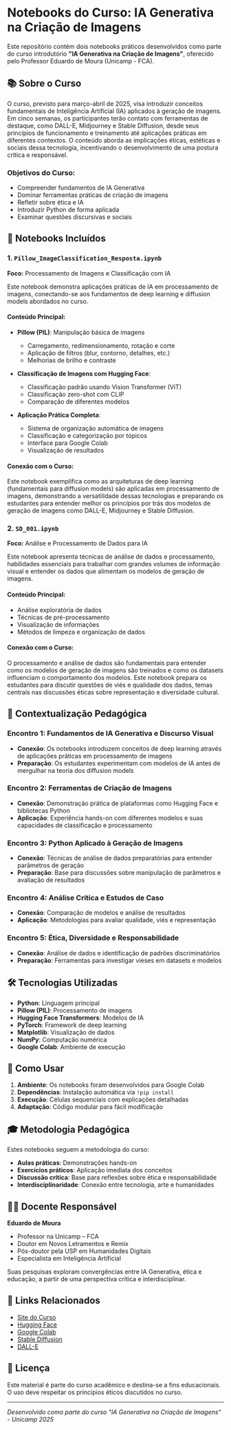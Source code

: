 # Notebooks do Curso: IA Generativa na Criação de Imagens

Este repositório contém dois notebooks práticos desenvolvidos como parte do curso introdutório **"IA Generativa na Criação de Imagens"**, oferecido pelo Professor Eduardo de Moura (Unicamp - FCA).

## 📚 Sobre o Curso

O curso, previsto para março-abril de 2025, visa introduzir conceitos fundamentais de Inteligência Artificial (IA) aplicados à geração de imagens. Em cinco semanas, os participantes terão contato com ferramentas de destaque, como DALL-E, Midjourney e Stable Diffusion, desde seus princípios de funcionamento e treinamento até aplicações práticas em diferentes contextos. O conteúdo aborda as implicações éticas, estéticas e sociais dessa tecnologia, incentivando o desenvolvimento de uma postura crítica e responsável.

### Objetivos do Curso:
- Compreender fundamentos de IA Generativa
- Dominar ferramentas práticas de criação de imagens
- Refletir sobre ética e IA
- Introduzir Python de forma aplicada
- Examinar questões discursivas e sociais

## 📓 Notebooks Incluídos

### 1. `Pillow_ImageClassification_Resposta.ipynb`

**Foco:** Processamento de Imagens e Classificação com IA

Este notebook demonstra aplicações práticas de IA em processamento de imagens, conectando-se aos fundamentos de deep learning e diffusion models abordados no curso.

#### Conteúdo Principal:
- **Pillow (PIL)**: Manipulação básica de imagens
  - Carregamento, redimensionamento, rotação e corte
  - Aplicação de filtros (blur, contorno, detalhes, etc.)
  - Melhorias de brilho e contraste

- **Classificação de Imagens com Hugging Face**:
  - Classificação padrão usando Vision Transformer (ViT)
  - Classificação zero-shot com CLIP
  - Comparação de diferentes modelos

- **Aplicação Prática Completa**:
  - Sistema de organização automática de imagens
  - Classificação e categorização por tópicos
  - Interface para Google Colab
  - Visualização de resultados

#### Conexão com o Curso:
Este notebook exemplifica como as arquiteturas de deep learning (fundamentais para diffusion models) são aplicadas em processamento de imagens, demonstrando a versatilidade dessas tecnologias e preparando os estudantes para entender melhor os princípios por trás dos modelos de geração de imagens como DALL-E, Midjourney e Stable Diffusion.

### 2. `SD_001.ipynb`

**Foco:** Análise e Processamento de Dados para IA

Este notebook apresenta técnicas de análise de dados e processamento, habilidades essenciais para trabalhar com grandes volumes de informação visual e entender os dados que alimentam os modelos de geração de imagens.

#### Conteúdo Principal:
- Análise exploratória de dados
- Técnicas de pré-processamento
- Visualização de informações
- Métodos de limpeza e organização de dados

#### Conexão com o Curso:
O processamento e análise de dados são fundamentais para entender como os modelos de geração de imagens são treinados e como os datasets influenciam o comportamento dos modelos. Este notebook prepara os estudantes para discutir questões de viés e qualidade dos dados, temas centrais nas discussões éticas sobre representação e diversidade cultural.

## 🎯 Contextualização Pedagógica

### Encontro 1: Fundamentos de IA Generativa e Discurso Visual
- **Conexão**: Os notebooks introduzem conceitos de deep learning através de aplicações práticas em processamento de imagens
- **Preparação**: Os estudantes experimentam com modelos de IA antes de mergulhar na teoria dos diffusion models

### Encontro 2: Ferramentas de Criação de Imagens
- **Conexão**: Demonstração prática de plataformas como Hugging Face e bibliotecas Python
- **Aplicação**: Experiência hands-on com diferentes modelos e suas capacidades de classificação e processamento

### Encontro 3: Python Aplicado à Geração de Imagens
- **Conexão**: Técnicas de análise de dados preparatórias para entender parâmetros de geração
- **Preparação**: Base para discussões sobre manipulação de parâmetros e avaliação de resultados

### Encontro 4: Análise Crítica e Estudos de Caso
- **Conexão**: Comparação de modelos e análise de resultados
- **Aplicação**: Metodologias para avaliar qualidade, viés e representação

### Encontro 5: Ética, Diversidade e Responsabilidade
- **Conexão**: Análise de dados e identificação de padrões discriminatórios
- **Preparação**: Ferramentas para investigar vieses em datasets e modelos

## 🛠️ Tecnologias Utilizadas

- **Python**: Linguagem principal
- **Pillow (PIL)**: Processamento de imagens
- **Hugging Face Transformers**: Modelos de IA
- **PyTorch**: Framework de deep learning
- **Matplotlib**: Visualização de dados
- **NumPy**: Computação numérica
- **Google Colab**: Ambiente de execução

## 📖 Como Usar

1. **Ambiente**: Os notebooks foram desenvolvidos para Google Colab
2. **Dependências**: Instalação automática via `!pip install`
3. **Execução**: Células sequenciais com explicações detalhadas
4. **Adaptação**: Código modular para fácil modificação

## 🎓 Metodologia Pedagógica

Estes notebooks seguem a metodologia do curso:
- **Aulas práticas**: Demonstrações hands-on
- **Exercícios práticos**: Aplicação imediata dos conceitos
- **Discussão crítica**: Base para reflexões sobre ética e responsabilidade
- **Interdisciplinaridade**: Conexão entre tecnologia, arte e humanidades

## 👨‍🏫 Docente Responsável

**Eduardo de Moura**
- Professor na Unicamp – FCA
- Doutor em Novos Letramentos e Remix
- Pós-doutor pela USP em Humanidades Digitais
- Especialista em Inteligência Artificial

Suas pesquisas exploram convergências entre IA Generativa, ética e educação, a partir de uma perspectiva crítica e interdisciplinar.

## 🔗 Links Relacionados

- [Site do Curso](https://remixdumoura.com/)
- [Hugging Face](https://huggingface.co/)
- [Google Colab](https://colab.research.google.com/)
- [Stable Diffusion](https://stability.ai/)
- [DALL-E](https://openai.com/dall-e-2/)

## 📝 Licença

Este material é parte do curso acadêmico e destina-se a fins educacionais. O uso deve respeitar os princípios éticos discutidos no curso.

---

*Desenvolvido como parte do curso "IA Generativa na Criação de Imagens" - Unicamp 2025*
